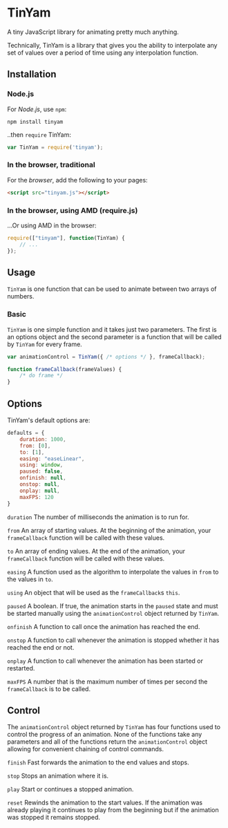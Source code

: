 # TinYam
A tiny JavaScript library for animating pretty much anything.

Technically, TinYam is a library that gives you the ability to  interpolate any set of values over a period of time using any interpolation function.

## Installation

### Node.js

For *Node.js*, use `npm`:

````console
npm install tinyam
````

..then `require` TinYam:

````javascript
var TinYam = require('tinyam');
````

### In the browser, traditional

For the *browser*, add the following to your pages:

````html
<script src="tinyam.js"></script>
````

### In the browser, using AMD (require.js)

...Or using AMD in the browser:

````javascript
require(["tinyam"], function(TinYam) {
	// ...
});
````

## Usage

`TinYam` is one function that can be used to animate between two arrays of numbers.

### Basic

`TinYam` is one simple function and it takes just two parameters. The first is an options object and the second parameter is a function that will be called by `TinYam` for every frame.

````javascript
var animationControl = TinYam({ /* options */ }, frameCallback);

function frameCallback(frameValues) {
    /* do frame */
}

````

## Options

TinYam's default options are:

````javascript
defaults = {
    duration: 1000,
    from: [0],
    to: [1],
    easing: "easeLinear",
    using: window,
    paused: false,
    onfinish: null,
    onstop: null,
    onplay: null,
    maxFPS: 120
}
````

`duration` The number of milliseconds the animation is to run for.

`from` An array of starting values. At the beginning of the animation, your `frameCallback` function will be called with these values.

`to` An array of ending values. At the end of the animation, your `frameCallback` function will be called with these values.

`easing` A function used as the algorithm to interpolate the values in `from` to the values in `to`.

`using` An object that will be used as the `frameCallback`s `this`.

`paused` A boolean. If true, the animation starts in the `paused` state and must be started manually using the `animationControl` object returned by `TinYam`.

`onfinish` A function to call once the animation has reached the end.

`onstop` A function to call whenever the animation is stopped whether it has reached the end or not.

`onplay` A function to call whenever the animation has been started or restarted.

`maxFPS` A number that is the maximum number of times per second the `frameCallback` is to be called.

## Control

The `animationControl` object returned by `TinYam` has four functions used to control the progress of an animation. None of the functions take any parameters and all of the functions return the `animationControl` object allowing for convenient chaining of control commands.

`finish` Fast forwards the animation to the end values and stops.

`stop` Stops an animation where it is.

`play` Start or continues a stopped animation.

`reset` Rewinds the animation to the start values. If the animation was already playing it continues to play from the beginning but if the animation was stopped it remains stopped.
